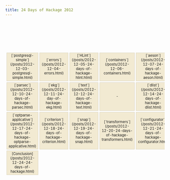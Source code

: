 ```yaml
---
title: 24 Days of Hackage 2012
---
```

<style>
table {
  border-spacing: 4px;
  border-collapse: separate;
  font-size: 0.8em;
}

table td {
  border: 1px solid #d9d2ba;
  height: 6em;
  background-color: rgb(242, 234, 210);
  text-align: center;
  vertical-align: center;
}
table td code { white-space: normal !important; }
</style>

<table>
  <tr>
    <td colspan="5" style="border: none; background: transparent"></td>
    <td>[Cabal](/posts/2012-12-01-24-days-of-hackage.html)</td>
    <td>[`digestive-functors`](/posts/2012-12-02-digestive-functors.html)</td>
  </tr>
  <tr>
    <td>[`postgresql-simple`](/posts/2012-12-03-postgresql-simple.html)</td>
    <td>[`errors`](/posts/2012-12-04-errors.html)</td>
    <td>[`HLint`](/posts/2012-12-05-24-days-of-hackage-hlint.html)</td>
    <td>[`containers`](/posts/2012-12-06-containers.html)</td>
    <td>[`aeson`](/posts/2012-12-07-24-days-of-hackage-aeson.html)</td>
    <td>[`QuickCheck`](/posts/2012-12-08-24-days-of-hackage.html)</td>
    <td>[`lens`](/posts/2012-12-09-24-days-of-hackage-lens.html)</td>
  </tr>
  <tr>
    <td>[`parsec`](/posts/2012-12-10-24-days-of-hackage-parsec.html)</td>
    <td>[`ekg`](/posts/2012-12-11-24-day-of-hackage-ekg.html)</td>
    <td>[`text`](/posts/2012-12-12-24-days-of-hackage-text.html)</td>
    <td>-</td>
    <td>[`dlist`](/posts/2012-12-14-24-days-of-hackage-dlist.html)</td>
    <td>[`haskelldb`](/posts/2012-12-15-24-days-of-hackage-haskelldb.html)</td>
    <td>[`pipes`](/posts/2012-12-16-24-days-of-hackage-pipes.html)</td>
  </tr>
  <tr>
    <td>[`optparse-applicative`](/posts/2012-12-17-24-days-of-hackage-optparse-applicative.html)</td>
    <td>[`criterion`](/posts/2012-12-18-24-days-of-hackage-criterion.html)</td>
    <td>[`snap`](/posts/2012-12-19-24-days-of-hackage-snap.html)</td>
    <td>[`transformers`](/posts/2012-12-20-24-days-of-hackage-transformers.html)</td>
    <td>[`configurator`](/posts/2012-12-21-24-days-of-hackage-configurator.html)</td>
    <td>[`blaze-html`](/posts/2012-12-22-24-days-of-hackage-blaze.html)</td>
    <td>[`base`](/posts/2012-12-23-24-days-of-hackage-base.html)</td>
  </tr>
  <tr>
    <td>[Conclusion](/posts/2012-12-24-24-days-of-hackage.html)</td>
  </tr>
</table>
